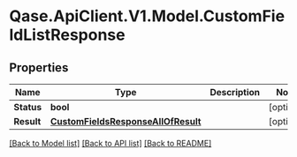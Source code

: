 # Qase.ApiClient.V1.Model.CustomFieldListResponse

## Properties

Name | Type | Description | Notes
------------ | ------------- | ------------- | -------------
**Status** | **bool** |  | [optional] 
**Result** | [**CustomFieldsResponseAllOfResult**](CustomFieldsResponseAllOfResult.md) |  | [optional] 

[[Back to Model list]](../../README.md#documentation-for-models) [[Back to API list]](../../README.md#documentation-for-api-endpoints) [[Back to README]](../../README.md)

